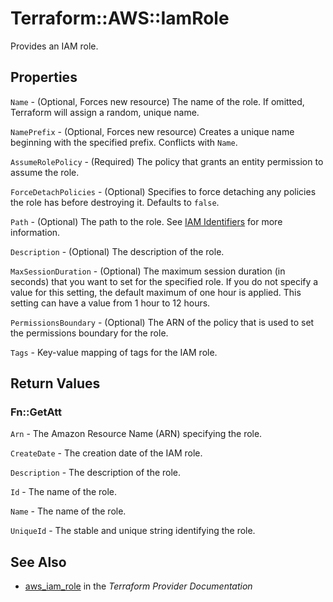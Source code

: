 # Terraform::AWS::IamRole

Provides an IAM role.

## Properties

`Name` - (Optional, Forces new resource) The name of the role. If omitted, Terraform will assign a random, unique name.

`NamePrefix` - (Optional, Forces new resource) Creates a unique name beginning with the specified prefix. Conflicts with `Name`.

`AssumeRolePolicy` - (Required) The policy that grants an entity permission to assume the role.

`ForceDetachPolicies` - (Optional) Specifies to force detaching any policies the role has before destroying it. Defaults to `false`.

`Path` - (Optional) The path to the role.
See [IAM Identifiers](https://docs.aws.amazon.com/IAM/latest/UserGuide/Using_Identifiers.html) for more information.

`Description` - (Optional) The description of the role.

`MaxSessionDuration` - (Optional) The maximum session duration (in seconds) that you want to set for the specified role. If you do not specify a value for this setting, the default maximum of one hour is applied. This setting can have a value from 1 hour to 12 hours.

`PermissionsBoundary` - (Optional) The ARN of the policy that is used to set the permissions boundary for the role.

`Tags` - Key-value mapping of tags for the IAM role.


## Return Values

### Fn::GetAtt

`Arn` - The Amazon Resource Name (ARN) specifying the role.

`CreateDate` - The creation date of the IAM role.

`Description` - The description of the role.

`Id` - The name of the role.

`Name` - The name of the role.

`UniqueId` - The stable and unique string identifying the role.

## See Also

* [aws_iam_role](https://www.terraform.io/docs/providers/aws/r/iam_role.html) in the _Terraform Provider Documentation_